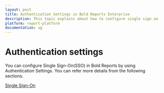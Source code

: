 ```yaml
---
layout: post
title: Authentication Settings in Bold Reports Enterprise
description: This topic explains about how to configure single sign on(SSO) in Bold Reports by using authentication settings.
platform: report-platform
documentation: ug
---
```


# Authentication settings

You can configure Single Sign-On(SSO) in Bold Reports by using Authentication Settings. You can refer more details from the following sections.

[Single Sign-On](./../authentication/single-sign-on/)